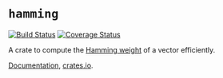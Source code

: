 # `hamming`

[![Build Status](https://travis-ci.org/huonw/hamming.png)](https://travis-ci.org/huonw/hamming) [![Coverage Status](https://coveralls.io/repos/huonw/hamming/badge.svg?branch=master)](https://coveralls.io/r/huonw/hamming?branch=master)

A crate to compute the
[Hamming weight](https://en.wikipedia.org/wiki/Hamming_weight) of a
vector efficiently.

[Documentation](http://huonw.github.io/hamming/hamming),
[crates.io](https://crates.io/crates/hamming).
